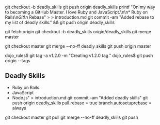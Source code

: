 git checkout -b deadly_skills
git push origin deadly_skills
printf "On my way to becoming a GitHub Master. I love Ruby and JavaScript.\n\n* Ruby on Rails\n*Git\n* Rebase" > > introduction.md
git commit -am "Added rebase to my list of deadly skills." && git push origin deadly_skills

git fetch origin
git checkout -b deadly_skills origin/deadly_skills
git merge master

git checkout master
git merge --no-ff deadly_skills
git push origin master

dojo_rules$ git tag -a v1.2.0 -m "Creating v1.2.0 tag."
dojo_rules$ git push origin --tags



## Deadly Skills

* Ruby on Rails
* JavaScript
* Node.js" > introduction.md
git commit -am "Added deadly skills"
git push origin deadly_skills
pull.rebase = true
branch.autosetuprebase = always

git checkout master
git pull
git merge --no-ff deadly_skills
git push
